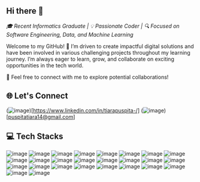 ## Hi there 👋

*🎓 Recent Informatics Graduate | 💡 Passionate Coder | 🔍 Focused on Software Engineering, Data, and Machine Learning*

Welcome to my GitHub! 🚀 I’m driven to create impactful digital solutions and have been involved in various challenging projects throughout my learning journey. I’m always eager to learn, grow, and collaborate on exciting opportunities in the tech world.

📩 Feel free to connect with me to explore potential collaborations!

## 🌐 Let's Connect
(![image](https://github.com/user-attachments/assets/4400a1a6-6a0d-4aea-80f1-4aca0f76e0fb))[https://www.linkedin.com/in/tiarapuspita-/]
(![image](https://github.com/user-attachments/assets/e13d44f6-171b-4b00-9751-40e38b06ea38))[puspitatiara14@gmail.com]


## 💻 Tech Stacks 

![image](https://github.com/user-attachments/assets/7ed184bb-f1a1-4918-beed-e34f4a7f6810) ![image](https://github.com/user-attachments/assets/612e1dfe-4e62-4510-9569-87b6e31ab0eb) ![image](https://github.com/user-attachments/assets/e8405317-35ac-4b79-ab53-1725282bcfce) ![image](https://github.com/user-attachments/assets/88ce1129-bb1f-4297-8281-3907d7946898) ![image](https://github.com/user-attachments/assets/9f8606f5-14f4-4087-8f13-bfeebf7f5059) ![image](https://github.com/user-attachments/assets/80c98546-9b56-4e54-9353-41026e59a9a1)
 ![image](https://github.com/user-attachments/assets/ea38674c-9682-4e93-bca0-286e81aa3297)
 ![image](https://github.com/user-attachments/assets/1f4a9f9d-d537-4558-bcbd-c049dc81608f)
 ![image](https://github.com/user-attachments/assets/499b56a2-fe0c-47af-9798-3f026071f72d)
 ![image](https://github.com/user-attachments/assets/83c960f8-1aa6-4175-b0b5-e4e6c8e726bd) ![image](https://github.com/user-attachments/assets/a1e2a11f-4cce-4dc7-b57e-222801f9a3d5) ![image](https://github.com/user-attachments/assets/f4c46729-9bb2-469e-8049-10917635c0ca) ![image](https://github.com/user-attachments/assets/a60cb784-a2e2-47e3-a458-4fc4dcf5e67a) ![image](https://github.com/user-attachments/assets/ba7b3a2c-1b72-49f2-95f7-7e091ba2d133) ![image](https://github.com/user-attachments/assets/a62b5bbb-ce73-4e8a-bc02-e8635e24b240) ![image](https://github.com/user-attachments/assets/22ef58cf-4bf7-4e9d-8dc7-852c23f9efe7) ![image](https://github.com/user-attachments/assets/75395f67-a0a3-4d68-aae6-c458f50cf432) ![image](https://github.com/user-attachments/assets/159086fc-79fd-4860-9670-26a8949e04b3) ![image](https://github.com/user-attachments/assets/d70efb73-3d2a-4cf8-bdf6-2e8a703a7630)
 ![image](https://github.com/user-attachments/assets/c4f737be-460d-4748-81a9-0af3fd59a4cb) ![image](https://github.com/user-attachments/assets/d8daa3bb-cd22-4f08-9230-9b65965a57f0) ![image](https://github.com/user-attachments/assets/ccb4a4d7-76e1-4ff1-ab25-80d065346e10) ![image](https://github.com/user-attachments/assets/5348377b-cd01-4dd8-a129-5420dc086621) ![image](https://github.com/user-attachments/assets/c4c21067-81b4-4c42-8121-2b50a37fad96) ![image](https://github.com/user-attachments/assets/733023ce-fb1a-434d-9404-24ca4a80cf93) ![image](https://github.com/user-attachments/assets/7a6162ab-c866-494f-9c40-5d087d2a9d4a)





















